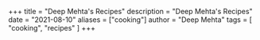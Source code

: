 +++
title = "Deep Mehta's Recipes"
description = "Deep Mehta's Recipes"
date = "2021-08-10"
aliases = ["cooking"]
author = "Deep Mehta"
tags = [
    "cooking",
    "recipes"
]
+++



